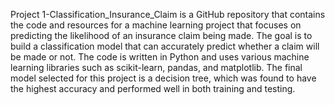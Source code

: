 Project 1-Classification_Insurance_Claim is a GitHub repository that contains the code and resources for a machine learning project that focuses on predicting the likelihood of an insurance claim being made.
The goal is to build a classification model that can accurately predict whether a claim will be made or not.
The code is written in Python and uses various machine learning libraries such as scikit-learn, pandas, and matplotlib.
The final model selected for this project is a decision tree, which was found to have the highest accuracy and performed well in both training and testing.
